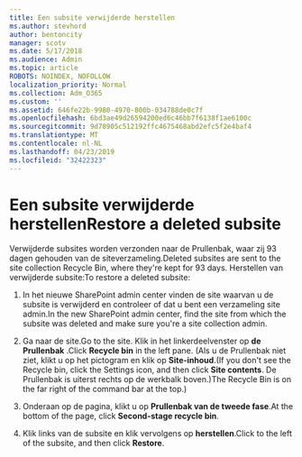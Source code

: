 ```yaml
---
title: Een subsite verwijderde herstellen
ms.author: stevhord
author: bentoncity
manager: scotv
ms.date: 5/17/2018
ms.audience: Admin
ms.topic: article
ROBOTS: NOINDEX, NOFOLLOW
localization_priority: Normal
ms.collection: Adm_O365
ms.custom: ''
ms.assetid: 646fe22b-9980-4970-800b-034788de0c7f
ms.openlocfilehash: 6bd3ae49d26594200ed6c46bb7f6138f1ae6100c
ms.sourcegitcommit: 9d78905c512192ffc4675468abd2efc5f2e4baf4
ms.translationtype: MT
ms.contentlocale: nl-NL
ms.lasthandoff: 04/23/2019
ms.locfileid: "32422323"
---
```

# <a name="restore-a-deleted-subsite"></a><span data-ttu-id="f45f2-102">Een subsite verwijderde herstellen</span><span class="sxs-lookup"><span data-stu-id="f45f2-102">Restore a deleted subsite</span></span>

<span data-ttu-id="f45f2-103">Verwijderde subsites worden verzonden naar de Prullenbak, waar zij 93 dagen gehouden van de siteverzameling.</span><span class="sxs-lookup"><span data-stu-id="f45f2-103">Deleted subsites are sent to the site collection Recycle Bin, where they're kept for 93 days.</span></span> <span data-ttu-id="f45f2-104">Herstellen van verwijderde subsite:</span><span class="sxs-lookup"><span data-stu-id="f45f2-104">To restore a deleted subsite:</span></span>
  
1. <span data-ttu-id="f45f2-105">In het nieuwe SharePoint admin center vinden de site waarvan u de subsite is verwijderd en controleer of dat u bent een verzameling site admin.</span><span class="sxs-lookup"><span data-stu-id="f45f2-105">In the new SharePoint admin center, find the site from which the subsite was deleted and make sure you're a site collection admin.</span></span> 
    
2. <span data-ttu-id="f45f2-106">Ga naar de site.</span><span class="sxs-lookup"><span data-stu-id="f45f2-106">Go to the site.</span></span> <span data-ttu-id="f45f2-107">Klik in het linkerdeelvenster op **de Prullenbak** .</span><span class="sxs-lookup"><span data-stu-id="f45f2-107">Click **Recycle bin** in the left pane.</span></span> <span data-ttu-id="f45f2-108">(Als u de Prullenbak niet ziet, klikt u op het pictogram en klik op **Site-inhoud**.</span><span class="sxs-lookup"><span data-stu-id="f45f2-108">(If you don't see the Recycle bin, click the Settings icon, and then click **Site contents**.</span></span> <span data-ttu-id="f45f2-109">De Prullenbak is uiterst rechts op de werkbalk boven.)</span><span class="sxs-lookup"><span data-stu-id="f45f2-109">The Recycle Bin is on the far right of the command bar at the top.)</span></span>
    
3. <span data-ttu-id="f45f2-110">Onderaan op de pagina, klikt u op **Prullenbak van de tweede fase**.</span><span class="sxs-lookup"><span data-stu-id="f45f2-110">At the bottom of the page, click **Second-stage recycle bin**.</span></span>
    
4. <span data-ttu-id="f45f2-111">Klik links van de subsite en klik vervolgens op **herstellen**.</span><span class="sxs-lookup"><span data-stu-id="f45f2-111">Click to the left of the subsite, and then click **Restore**.</span></span>
    

